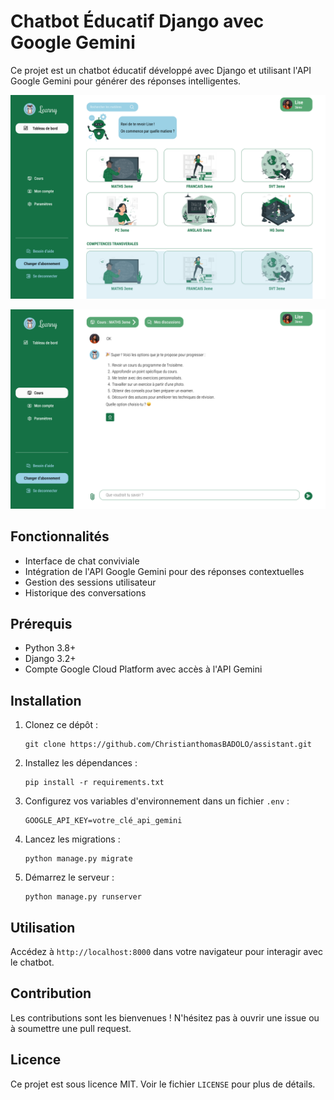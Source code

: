 # Chatbot Éducatif Django avec Google Gemini

Ce projet est un chatbot éducatif développé avec Django et utilisant l'API Google Gemini pour générer des réponses intelligentes.

![alt text](<Accueil (1).png>)

![alt text](<Maths (1).png>)


## Fonctionnalités

- Interface de chat conviviale
- Intégration de l'API Google Gemini pour des réponses contextuelles
- Gestion des sessions utilisateur
- Historique des conversations

## Prérequis

- Python 3.8+
- Django 3.2+
- Compte Google Cloud Platform avec accès à l'API Gemini

## Installation

1. Clonez ce dépôt :
   ```
   git clone https://github.com/ChristianthomasBADOLO/assistant.git
   ```

2. Installez les dépendances :
   ```
   pip install -r requirements.txt
   ```

3. Configurez vos variables d'environnement dans un fichier `.env` :
   ```
   GOOGLE_API_KEY=votre_clé_api_gemini
   ```

4. Lancez les migrations :
   ```
   python manage.py migrate
   ```

5. Démarrez le serveur :
   ```
   python manage.py runserver
   ```

## Utilisation

Accédez à `http://localhost:8000` dans votre navigateur pour interagir avec le chatbot.

## Contribution

Les contributions sont les bienvenues ! N'hésitez pas à ouvrir une issue ou à soumettre une pull request.

## Licence

Ce projet est sous licence MIT. Voir le fichier `LICENSE` pour plus de détails.